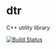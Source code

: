 # dtr
C++ utility library

[![Build Status](https://travis-ci.org/dtrussel/dtr.svg?branch=master)](https://travis-ci.org/dtrussel/dtr)

